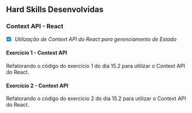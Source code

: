 ## Hard Skills Desenvolvidas

### Context API - React

- [X] _Utilização de Context API do React para gerenciamento de Estado_

#### Exercício 1 - Context API
Refatorando o código do exercício 1 do dia 15.2 para utilizar o Context API do React.

#### Exercício 2 - Context API
Refatorando o código do exercício 2 do dia 15.2 para utilizar o Context API do React.
